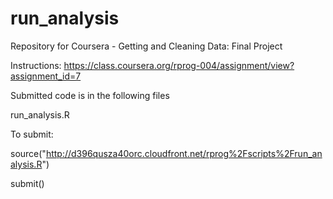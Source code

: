 # run_analysis
Repository for Coursera - Getting and Cleaning Data: Final Project

Instructions: https://class.coursera.org/rprog-004/assignment/view?assignment_id=7

Submitted code is in the following files

run_analysis.R

To submit:

source("http://d396qusza40orc.cloudfront.net/rprog%2Fscripts%2Frun_analysis.R")

submit()
